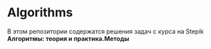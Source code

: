 # Algorithms
 
В этом репозитории содержатся решения задач с курса на Stepik **Алгоритмы: теория и практика.Методы**
